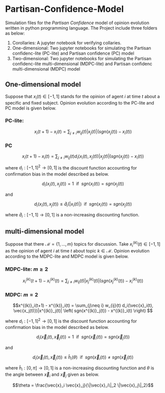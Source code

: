 # Partisan-Confidence-Model
Simulation files for the *Partisan Confidence* model of opinion evolution written in python programming language. 
The Project include three folders as below: 
1. Corollaries: A jupyter notebook for verifying collaries. 
2. One-dimensional: Two jupyter notebooks for simulating the Partisan confidenc-lite (PC-lite) and Partisan confidence (PC) model 
3. Two-dimensional: Two jupyter notebooks for simulating the Partisan confidenc-lite multi-dimensional (MDPC-lite) and Partisan confidenc multi-dimensional (MDPC) model 

## One-dimensional model 
Suppose that $`x_i(t)\in [-1,1]`$ stands for the opinion of agent $`i`$ at time $`t`$ about a specific and fixed subject. Opinion evolution according to the PC-lite and PC model is given below. 
### PC-lite: 


```math
x_i(t+1) - x_i(t) = \sum_{j\neq i} w_{ij}(t) |x_j(t)| \left( sgn(x_j(t)) - x_i(t) \right) 
```

### PC
```math
x_i(t+1) - x_i(t) = \sum_{j\neq i} w_{ij}(t) d_i(x_i(t), x_j(t))|x_j(t)| \left( sgn(x_j(t)) - x_i(t) \right) 
```
where $`d_i: [-1,1]^2 \to [0,1]`$ is the discount function accounting for confirmation bias in the model described as below. 

```math
d_i(x_i(t), x_j(t)) = 1 ~~\text{if}~~sgn(x_i(t)) = sgn(x_j(t)) 
```
and 
```math
d_i(x_i(t), x_j(t)) \leq  \hat{d}_i(|x_i(t)|)  ~~\text{if}~~sgn(x_i(t)) = sgn(x_j(t)) 
```
where $`\hat{d}_i:[-1,1] \to [0,1]`$ is a non-increasing discounting function.  

## multi-dimensional model 
Suppose that there $`\mathcal{M} = \{1, ..., m\}`$ topics for discussion. Take $`x^{(k)}_i(t)\in [-1,1]`$ as the opinion of agent $`i`$ at time $`t`$ about topic $`k \in \mathcal{M}`$. Opinion evolution according to the MDPC-lite and MDPC model is given below. 
### MDPC-lite: $`m \geq 2`$

```math
x^{(k)}_i(t+1) - x^{(k)}_i(t) = \sum_{j\neq i} w_{ij}(t) |x^{(k)}_j(t)| \left( sgn(x^{(k)}_j(t)) - x^{(k)}_i(t) \right) 
```

### MDPC: $`m = 2`$
```math
x^{(k)}_i(t+1) - x^{(k)}_i(t) = \sum_{j\neq i} w_{ij}(t) d_i(\vec{x}_i(t), \vec{x_j(t)})|x^{(k)}_j(t)| \left( sgn(x^{(k)}_j(t)) - x^{(k)}_i(t) \right) 
```
where $`d_i: [-1,1]^2 \to [0,1]`$ is the discount function accounting for confirmation bias in the model described as below. 

```math
d_i(\vec{x}_i(t), \vec{x}_j(t)) = 1 ~~\text{if}~~sgn(\vec{x}_i(t)) = sgn(\vec{x}_j(t)) 
```
and 
```math
d_i(\vec{x}_i(t), \vec{x}_j(t)) \leq  \hat{h}_i(\theta)  ~~\text{if}~~sgn(\vec{x}_i(t)) \neq sgn(\vec{x}_j(t)) 
```
where $`\hat{h}_i:[0, \pi] \to [0,1]`$ is a non-increasing discounting function and $`\theta`$ is the angle between $`\vec{x}_i`$ and $`\vec{x}_j`$ given as below. 

```math
\theta = \frac{\vec{x}_i \vec{x}_j}{\|\vec{x}_i\|_2 \|\vec{x}_j\|_2}
```



